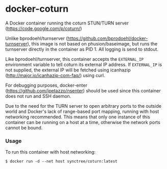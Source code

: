 docker-coturn
=============

A Docker container running the coturn STUN/TURN server (https://code.google.com/p/coturn/)

Unlike bprodoehl/turnserver (https://github.com/bprodoehl/docker-turnserver),
this image is not based on phusion/baseimage, but runs the turnserver directly
in the container as PID 1. All logging is send to stdout.

Like bprodoehl/turnserver, this container accepts the `EXTERNAL_IP` environment
variable to tell coturn its external IP address. If `EXTERNAL_IP` is not
supplied, the external IP will be fetched using icanhazip
(http://major.io/icanhazip-com-faq/) using curl.

For debugging purposes, docker-enter (https://github.com/jpetazzo/nsenter)
should be used since this container does not run and SSH daemon.

Due to the need for the TURN server to open arbitrary ports to the outside
world and Docker's lack of range-based port mapping, running with host
networking recommended. This means that only one instance of this container can
be running on a host at a time, otherwise the network ports cannot be bound.

### Usage

To run this container with host networking:

    $ docker run -d --net host synctree/coturn:latest
